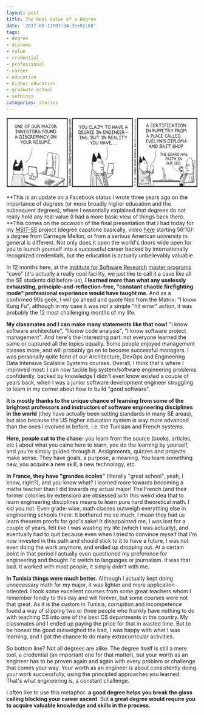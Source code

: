 ```yaml
---
layout: post
title: The Real Value of a Degree
date: '2017-08-11T07:34:35+02:00'
tags:
- degree
- diploma
- value
- credential
- professional
- career
- education
- higher education
- graduate school
- sethings
categories: stories
---
```

![](/images/Degree/comic.png)

**This is an update on a Facebook status I wrote three years ago on the importance of degrees (or more broadly higher education and the subsequent degrees), where I essentially explained that degrees do not really hold any real value (I had a more basic view of things back then). **This comes on the occasion of the final presentation that I had today for my [MSIT-SE](http://mse.isri.cmu.edu/software-engineering/web3-programs/MSIT-SE/index.html) project (degree capstone basically, video [here](https://scs.hosted.panopto.com/Panopto/Pages/Viewer.aspx?id=10cf8c25-5356-4d9d-8679-19fe80f60a06) starting 56:10): a degree from Carnegie Mellon, or from a serious American university in general is different. Not only does it open the world's doors wide open for you to launch yourself into a successful career backed by internationally recognized credentials, but the education is actually unbelievably valuable.

In 12 months here, at the [Institute for Software Research](http://www.isri.cmu.edu) [master programs](http://mse.isri.cmu.edu/software-engineering/index.html) "cave" (it's actually a really cool facility, we just like to call it a cave like all the SE students did before us), **I learned more than what any uselessly exhausting, principle-and-reflection-free, "constant chaotic firefighting mode" professional experience would have taught me**. And as a confirmed 90s geek, I will go ahead and quote Neo from the Matrix: "I know Kung Fu", although in my case it was not a simple "hit enter" action, it was probably the 12 most challenging months of my life.

**My classmates and I can make many statements like that now!** "I know software architecture", "I know code analysis", "I know software project management". And here's the interesting part: not everyone learned the same or captured all the topics equally. Some people enjoyed management classes more, and will probably go on to become successful managers. I was personally quite fond of our Architecture, DevOps and Engineering Data Intensive Scalable Systems courses. Overall, I think that's where I improved most: I can now tackle big system/software engineering problems confidently, backed by knowledge I didn't even know existed a couple of years back, when I was a junior software development engineer struggling to learn in my corner about how to build "good software".

**It is mostly thanks to the unique chance of learning from some of the brightest professors and instructors of software engineering disciplines in the world** (they have actually been setting standards in many SE areas), but also because the US higher education system is way more advanced than the ones I evolved in before, i.e. the Tunisian and French systems.

**Here, people cut to the chase:** you learn from the source (books, articles, etc.) about what you came here to learn, you do the learning by yourself, and you're simply guided through it. Assignments, quizzes and projects make sense. They have goals, a purpose, a meaning. You learn something new, you acquire a new skill, a new technology, etc.

**In France, they have "grandes écoles"** (literally "great school", yeah, I know, right?), and you know what? I learned more towards becoming a maths teacher than I did towards my actual major! The French (and their former colonies by extension) are obsessed with this weird idea that to learn engineering disciplines means to learn pure hard theoretical math. I kid you not. Even grade-wise, math classes outweigh everything else in engineering schools there. It bothered me so much, I mean they had us learn theorem proofs for god's sake! It disappointed me, I was lost for a couple of years, felt like I was wasting my life (which I was actually), and eventually had to quit because even when I tried to convince myself that I'm now invested in this path and should stick to it to have a future, I was not even doing the work anymore, and ended up dropping out. At a certain point in that period I actually even questioned my preference for engineering and thought I'd switch to languages or journalism. It was that bad. It worked with most people, it simply didn't with me.

**In Tunisia things were much better.** Although I actually kept doing unnecessary math for my major, it was lighter and more application-oriented. I took some excellent courses from some great teachers whom I remember fondly to this day and will forever, but some courses were not that great. As it is the custom in Tunisia, corruption and incompetence found a way of slipping two or three people who frankly have nothing to do with teaching CS into one of the best CS departments in the country. My classmates and I ended up paying the price for that in wasted time. But to be honest the good outweighed the bad, I was happy with what I was learning, and I got the chance to do many extracurricular activities.

So bottom line? Not all degrees are alike. The degree itself is still a mere tool, a credential (an important one for that matter), but your worth as an engineer has to be proven again and again with every problem or challenge that comes your way. Your worth as an engineer is about consistently doing your work successfully, using the principled approaches you learned. That's what engineering is, a constant challenge.

I often like to use this metaphor: **a good degree helps you break the glass ceiling blocking your career ascent**. But **a great degree would require you to acquire valuable knowledge and skills in the process**.

